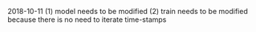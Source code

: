 2018-10-11
(1) model needs to be modified
(2) train needs to be modified because there is no need to iterate time-stamps
